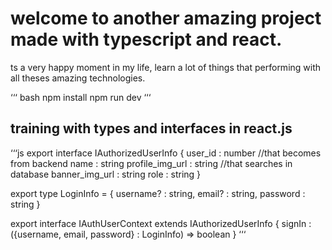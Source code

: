 # welcome to another amazing project made with typescript and react. 

ts a very happy moment in my life, learn a lot of things that performing with all theses amazing technologies.

‘‘‘ bash
npm install
npm run dev
‘‘‘

## training with types and interfaces in react.js 

‘‘‘js
export interface IAuthorizedUserInfo {
    user_id : number //that becomes from backend
    name : string
    profile_img_url : string //that searches in database
    banner_img_url : string
    role : string
}

export type LoginInfo = { username? : string, email? : string, password : string }

export interface IAuthUserContext extends IAuthorizedUserInfo {
    signIn : ({username, email, password} : LoginInfo) => boolean
}
‘‘‘